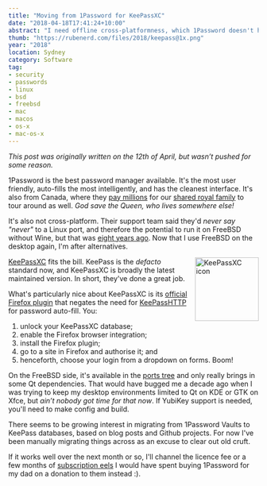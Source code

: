 ```yaml
---
title: "Moving from 1Password for KeePassXC"
date: "2018-04-18T17:41:24+10:00"
abstract: "I need offline cross-platformness, which 1Password doesn't have."
thumb: "https://rubenerd.com/files/2018/keepass@1x.png"
year: "2018"
location: Sydney
category: Software
tag:
- security
- passwords
- linux
- bsd
- freebsd
- mac
- macos
- os-x
- mac-os-x
---
```

<p style="font-style:italic">This post was originally written on the 12th of April, but wasn’t pushed for some reason.</p>

1Password is the best password manager available. It's the most user friendly, auto-fills the most intelligently, and has the cleanest interface. It's also from Canada, where they [pay millions] for our [shared royal family] to tour around as well. *God save the Queen, who lives somewhere else!*

It's also not cross-platform. Their support team said they'd *never say "never"* to a Linux port, and therefore the potential to run it on FreeBSD without Wine, but that was [eight years ago]. Now that I use FreeBSD on the desktop again, I'm after alternatives.

<p><img src="https://rubenerd.com/files/2018/keepass@1x.png" srcset="https://rubenerd.com/files/2018/keepass@1x.png 1x, https://rubenerd.com/files/2018/keepass@2x.png 2x" alt="KeePassXC icon" style="width:128px; height:128px; float:right; margin:0 0 1em 1em;" /></p>

[KeePassXC] fits the bill. KeePass is the *defacto* standard now, and KeePassXC is broadly the latest maintained version. In short, they've done a great job.

What's particularly nice about KeePassXC is its [official Firefox plugin] that negates the need for [KeePassHTTP] for password auto-fill. You:

1. unlock your KeePassXC database;
2. enable the Firefox browser integration;
3. install the Firefox plugin;
4. go to a site in Firefox and authorise it; and
5. henceforth, choose your login from a dropdown on forms. Boom!

On the FreeBSD side, it's available in the [ports tree] and only really brings in some Qt dependencies. That would have bugged me a decade ago when I was trying to keep my desktop environments limited to Qt on KDE or GTK on Xfce, but *ain’t nobody got time for that now*. If YubiKey support is needed, you'll need to make config and build. 

There seems to be growing interest in migrating from 1Password Vaults to KeePass databases, based on blog posts and Github projects. For now I've been manually migrating things across as an excuse to clear out old cruft.

If it works well over the next month or so, I'll channel the licence fee or a few months of [subscription eels] I would have spent buying 1Password for my dad on a donation to them instead :).

[KeePassXC]: https://keepassxc.org/
[official Firefox plugin]: https://addons.mozilla.org/en-US/firefox/addon/keepassxc-browser/
[pay millions]: https://en.wikipedia.org/wiki/Royal_tours_of_Canada_by_the_Canadian_Royal_Family "Wikipedia: Royal tours of Canada"
[shared royal family]: https://en.wikipedia.org/wiki/Royal_visits_to_Australia "Wikipedia: Royal tours of Australia"
[ports tree]: https://www.freshports.org/security/keepassxc/ "KeePassXC in the FreeBSD ports tree"
[subscription eels]: http://www.merlinmann.com/roderick/ep-134-a-minimum-of-eels.html "The episode of Roderick on the Line where John discusses how he feels accumulating subscriptions is akin to having more and more eels hanging off you, until you fall over from the weight. I think it's a deligtfully terrifying metaphor."
[KeePassHTTP]: https://github.com/keepassxreboot/keepassxc/blob/develop/README.md#note-about-keepasshttp "Link to a warning about KeePassHTTP security"
[eight years ago]: https://discussions.agilebits.com/discussion/2846/new-product-request-1password-for-linux "1Password for Linux product request from 2010"
